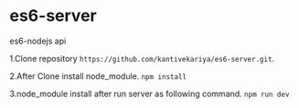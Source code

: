 # es6-server
es6-nodejs api

 1.Clone repository 
  `https://github.com/kantivekariya/es6-server.git`.

 2.After Clone install node_module.
  `npm install`
  
 3.node_module install after run server as following command.
  `npm run dev`
